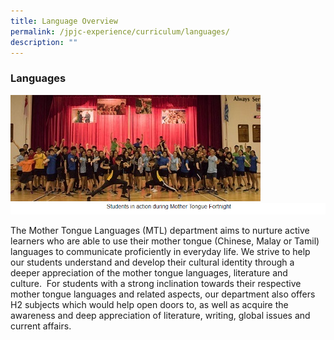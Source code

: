 ```yaml
---
title: Language Overview
permalink: /jpjc-experience/curriculum/languages/
description: ""
---
```

### **Languages**
![](/images/languages.jpg)
![](/images/languages%20caption.png)

The Mother Tongue Languages (MTL) department aims to nurture active learners who are able to use their mother tongue (Chinese, Malay or Tamil) languages to communicate proficiently in everyday life. We strive to help our students understand and develop their cultural identity through a deeper appreciation of the mother tongue languages, literature and culture.  For students with a strong inclination towards their respective mother tongue languages and related aspects, our department also offers H2 subjects which would help open doors to, as well as acquire the awareness and deep appreciation of literature, writing, global issues and current affairs.